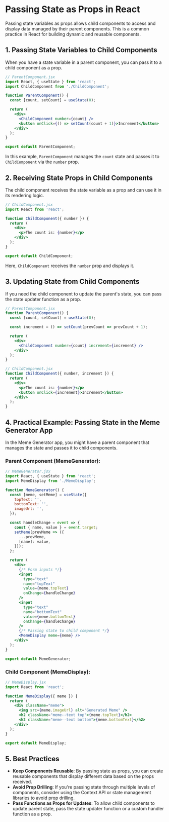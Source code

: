 # Passing State as Props in React

Passing state variables as props allows child components to access and display data managed by their parent components. This is a common practice in React for building dynamic and reusable components.


## 1. Passing State Variables to Child Components

When you have a state variable in a parent component, you can pass it to a child component as a prop.

```jsx
// ParentComponent.jsx
import React, { useState } from 'react';
import ChildComponent from './ChildComponent';

function ParentComponent() {
  const [count, setCount] = useState(0);

  return (
    <div>
      <ChildComponent number={count} />
      <button onClick={() => setCount(count + 1)}>Increment</button>
    </div>
  );
}

export default ParentComponent;
```

In this example, `ParentComponent` manages the `count` state and passes it to `ChildComponent` via the `number` prop.


## 2. Receiving State Props in Child Components

The child component receives the state variable as a prop and can use it in its rendering logic.

```jsx
// ChildComponent.jsx
import React from 'react';

function ChildComponent({ number }) {
  return (
    <div>
      <p>The count is: {number}</p>
    </div>
  );
}

export default ChildComponent;
```

Here, `ChildComponent` receives the `number` prop and displays it.


## 3. Updating State from Child Components

If you need the child component to update the parent's state, you can pass the state updater function as a prop.


```jsx
// ParentComponent.jsx
function ParentComponent() {
  const [count, setCount] = useState(0);

  const increment = () => setCount(prevCount => prevCount + 1);

  return (
    <div>
      <ChildComponent number={count} increment={increment} />
    </div>
  );
}
```

```jsx
// ChildComponent.jsx
function ChildComponent({ number, increment }) {
  return (
    <div>
      <p>The count is: {number}</p>
      <button onClick={increment}>Increment</button>
    </div>
  );
}
```


## 4. Practical Example: Passing State in the Meme Generator App

In the Meme Generator app, you might have a parent component that manages the state and passes it to child components.

### Parent Component (MemeGenerator):

```jsx
// MemeGenerator.jsx
import React, { useState } from 'react';
import MemeDisplay from './MemeDisplay';

function MemeGenerator() {
  const [meme, setMeme] = useState({
    topText: '',
    bottomText: '',
    imageUrl: '',
  });

  const handleChange = event => {
    const { name, value } = event.target;
    setMeme(prevMeme => ({
      ...prevMeme,
      [name]: value,
    }));
  };

  return (
    <div>
      {/* Form inputs */}
      <input
        type="text"
        name="topText"
        value={meme.topText}
        onChange={handleChange}
      />
      <input
        type="text"
        name="bottomText"
        value={meme.bottomText}
        onChange={handleChange}
      />
      {/* Passing state to child component */}
      <MemeDisplay meme={meme} />
    </div>
  );
}

export default MemeGenerator;
```

### Child Component (MemeDisplay):

```jsx
// MemeDisplay.jsx
import React from 'react';

function MemeDisplay({ meme }) {
  return (
    <div className="meme">
      <img src={meme.imageUrl} alt="Generated Meme" />
      <h2 className="meme--text top">{meme.topText}</h2>
      <h2 className="meme--text bottom">{meme.bottomText}</h2>
    </div>
  );
}

export default MemeDisplay;
```

## 5. Best Practices

- **Keep Components Reusable**: By passing state as props, you can create reusable components that display different data based on the props received.
- **Avoid Prop Drilling**: If you're passing state through multiple levels of components, consider using the Context API or state management libraries to avoid prop drilling.
- **Pass Functions as Props for Updates**: To allow child components to update parent state, pass the state updater function or a custom handler function as a prop.
